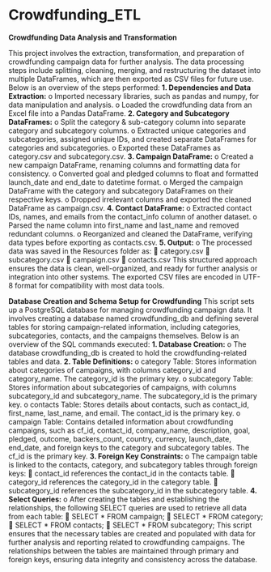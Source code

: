 # Crowdfunding_ETL

**Crowdfunding Data Analysis and Transformation**

This project involves the extraction, transformation, and preparation of crowdfunding campaign data for further analysis. The data processing steps include splitting, cleaning, merging, and restructuring the dataset into multiple DataFrames, which are then exported as CSV files for future use. Below is an overview of the steps performed:
**1.	Dependencies and Data Extraction:**
o	Imported necessary libraries, such as pandas and numpy, for data manipulation and analysis.
o	Loaded the crowdfunding data from an Excel file into a Pandas DataFrame.
**2.	Category and Subcategory DataFrames:**
o	Split the category & sub-category column into separate category and subcategory columns.
o	Extracted unique categories and subcategories, assigned unique IDs, and created separate DataFrames for categories and subcategories.
o	Exported these DataFrames as category.csv and subcategory.csv.
**3.	Campaign DataFrame:**
o	Created a new campaign DataFrame, renaming columns and formatting data for consistency.
o	Converted goal and pledged columns to float and formatted launch_date and end_date to datetime format.
o	Merged the campaign DataFrame with the category and subcategory DataFrames on their respective keys.
o	Dropped irrelevant columns and exported the cleaned DataFrame as campaign.csv.
**4.	Contact DataFrame:**
o	Extracted contact IDs, names, and emails from the contact_info column of another dataset.
o	Parsed the name column into first_name and last_name and removed redundant columns.
o	Reorganized and cleaned the DataFrame, verifying data types before exporting as contacts.csv.
**5.	Output:**
o	The processed data was saved in the Resources folder as:
	category.csv
	subcategory.csv
	campaign.csv
	contacts.csv
This structured approach ensures the data is clean, well-organized, and ready for further analysis or integration into other systems. The exported CSV files are encoded in UTF-8 format for compatibility with most data tools.

**Database Creation and Schema Setup for Crowdfunding**
This script sets up a PostgreSQL database for managing crowdfunding campaign data. It involves creating a database named crowdfunding_db and defining several tables for storing campaign-related information, including categories, subcategories, contacts, and the campaigns themselves. Below is an overview of the SQL commands executed:
**1.	Database Creation:**
o	The database crowdfunding_db is created to hold the crowdfunding-related tables and data.
**2.	Table Definitions:**
o	category Table: Stores information about categories of campaigns, with columns category_id and category_name. The category_id is the primary key.
o	subcategory Table: Stores information about subcategories of campaigns, with columns subcategory_id and subcategory_name. The subcategory_id is the primary key.
o	contacts Table: Stores details about contacts, such as contact_id, first_name, last_name, and email. The contact_id is the primary key.
o	campaign Table: Contains detailed information about crowdfunding campaigns, such as cf_id, contact_id, company_name, description, goal, pledged, outcome, backers_count, country, currency, launch_date, end_date, and foreign keys to the category and subcategory tables. The cf_id is the primary key.
**3.	Foreign Key Constraints:**
o	The campaign table is linked to the contacts, category, and subcategory tables through foreign keys:
	contact_id references the contact_id in the contacts table.
	category_id references the category_id in the category table.
	subcategory_id references the subcategory_id in the subcategory table.
**4.	Select Queries:**
o	After creating the tables and establishing the relationships, the following SELECT queries are used to retrieve all data from each table:
	SELECT * FROM campaign;
	SELECT * FROM category;
	SELECT * FROM contacts;
	SELECT * FROM subcategory;
This script ensures that the necessary tables are created and populated with data for further analysis and reporting related to crowdfunding campaigns. The relationships between the tables are maintained through primary and foreign keys, ensuring data integrity and consistency across the database.

